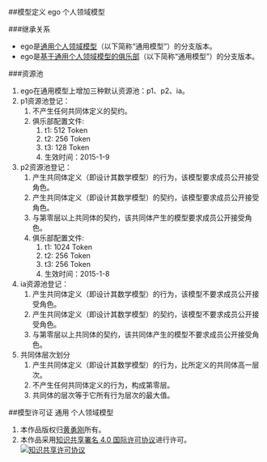 ##模型定义
ego 个人领域模型

###继承关系
* ego是[通用个人领域模型](common.com.md)（以下简称“通用模型”）的分支版本。
* ego是[基于通用个人领域模型的俱乐部](club.com.md)（以下简称“通用模型”）的分支版本。

###资源池
1. ego在通用模型上增加三种默认资源池：p1、p2、ia。
2. p1资源池登记：
	1. 不产生任何共同体定义的契约。
	2. 俱乐部配置文件:
		1. t1: 512 Token
		2. t2: 256 Token
		3. t3: 128 Token
		4. 生效时间：2015-1-9 
3. p2资源池登记：
	1. 产生共同体定义（即设计其数学模型）的行为，该模型要求成员公开接受角色。
	2. 产生共同体定义（即设计其数学模型）的契约，该模型要求成员公开接受角色。
	3. 与第零层以上共同体的契约，该共同体产生的模型要求成员公开接受角色。
	4. 俱乐部配置文件:
		1. t1: 1024 Token
		2. t2: 256 Token
		3. t3: 256 Token
		4. 生效时间：2015-1-8
4. ia资源池登记：
	1. 产生共同体定义（即设计其数学模型）的行为，该模型不要求成员公开接受角色。
	2. 产生共同体定义（即设计其数学模型）的契约，该模型不要求成员公开接受角色。
	3. 与第零层以上共同体的契约，该共同体产生的模型不要求成员公开接受角色。 
5. 共同体层次划分
	1. 产生共同体定义（即设计其数学模型）的行为，比所定义的共同体高一层次。
	2. 不产生任何共同体定义的行为，构成第零层。
	3. 共同体的层次等于它所有行为层次的最大值。

##模型许可证
通用 个人领域模型

1. 本作品版权归[黄勇刚](mailto:huangyg@mars22.com)所有。
2. 本作品采用<a rel="license" href="http://creativecommons.org/licenses/by-sa/4.0/">知识共享署名 4.0 国际许可协议</a>进行许可。  
<a rel="license" href="http://creativecommons.org/licenses/by-sa/4.0/"><img alt="知识共享许可协议" style="border-width:0" src="https://licensebuttons.net/l/by-sa/4.0/88x31.png" /></a>